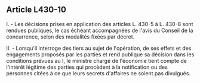 Article L430-10
----
I. - Les décisions prises en application des articles L. 430-5 à L. 430-8 sont
rendues publiques, le cas échéant accompagnées de l'avis du Conseil de la
concurrence, selon des modalités fixées par décret.

II. - Lorsqu'il interroge des tiers au sujet de l'opération, de ses effets et
des engagements proposés par les parties et rend publique sa décision dans les
conditions prévues au I, le ministre chargé de l'économie tient compte de
l'intérêt légitime des parties qui procèdent à la notification ou des personnes
citées à ce que leurs secrets d'affaires ne soient pas divulgués.

